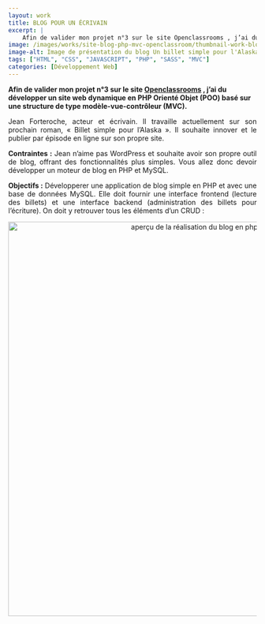```yaml
---
layout: work
title: BLOG POUR UN ÉCRIVAIN
excerpt: |
    Afin de valider mon projet n°3 sur le site Openclassrooms , j’ai du développer un site web dynamique en PHP Orienté Objet (POO) basé sur une structure de type modèle-vue-contrôleur (MVC).
image: /images/works/site-blog-php-mvc-openclassroom/thumbnail-work-blog-php-mvc.jpg
image-alt: Image de présentation du blog Un billet simple pour l'Alaska pour un écrivain  (projet openclassrooms) 
tags: ["HTML", "CSS", "JAVASCRIPT", "PHP", "SASS", "MVC"]
categories: [Développement Web]
---
```


<p><strong>Afin de valider mon projet n&deg;3 sur le site&nbsp;<a href="https://openclassrooms.com/">Openclassrooms</a>&nbsp;, j&rsquo;ai du d&eacute;velopper un site web dynamique en PHP Orient&eacute; Objet (POO) bas&eacute; sur une structure de type mod&egrave;le-vue-contr&ocirc;leur&nbsp;</strong><strong>(MVC).</strong></p>

<p style="text-align:justify">Jean Forteroche, acteur et &eacute;crivain. Il travaille actuellement sur&nbsp;son prochain roman, &laquo;&nbsp;Billet simple pour l&rsquo;Alaska&nbsp;&raquo;. Il souhaite innover et le publier par &eacute;pisode en ligne sur son propre site.</p>

<p style="text-align:justify"><strong>Contraintes :</strong> Jean n&rsquo;aime pas WordPress et souhaite avoir son propre outil de blog, offrant des fonctionnalit&eacute;s plus simples. Vous allez donc devoir d&eacute;velopper un moteur de blog en PHP et MySQL.</p>

<p style="text-align:justify"><strong>Objectifs :</strong> D&eacute;velopperer&nbsp;une application de blog simple en PHP et avec une base de donn&eacute;es MySQL. Elle doit fournir une interface frontend (lecture des billets) et une interface backend (administration des billets pour l&rsquo;&eacute;criture). On doit y retrouver tous les &eacute;l&eacute;ments d&rsquo;un CRUD :</p>

<p style="text-align:center"><img alt="aperçu de la réalisation du blog en php poo mvc " height="800" src="/images/works/site-blog-php-mvc-openclassroom/miniature-blog-php-poo-mvc.jpg" /></p>